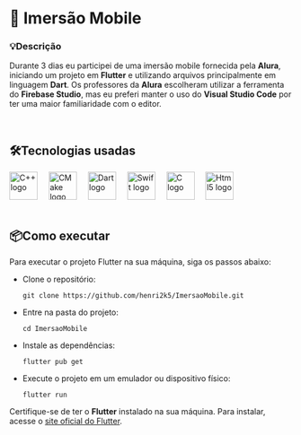 <h1 align="left">
  🚀 Imersão Mobile
</h1>

### 💡Descrição

<p align="left">
Durante 3 dias eu participei de uma imersão mobile fornecida pela <strong>Alura</strong>, iniciando um projeto em <strong>Flutter</strong> e utilizando arquivos principalmente em linguagem <strong>Dart</strong>. Os professores da <strong>Alura</strong> escolheram utilizar a ferramenta do <strong>Firebase Studio</strong>, mas eu preferi manter o uso do <strong>Visual Studio Code</strong> por ter uma maior familiaridade com o editor.
</p>
<br>
<h2 align="left">
  🛠️Tecnologias usadas
</h2>

<div align="left">
  <img src="https://cdn.jsdelivr.net/gh/devicons/devicon@latest/icons/cplusplus/cplusplus-original.svg" height="50" alt="C++ logo"  />
  <img width="12" />
  <img src="https://cdn.jsdelivr.net/gh/devicons/devicon@latest/icons/cmake/cmake-original.svg" height="50" alt="CMake logo"  />
  <img width="12" />
  <img src="https://cdn.jsdelivr.net/gh/devicons/devicon/icons/dart/dart-original.svg" height="50" alt="Dart logo" />
  <img width="12" />
  <img src="https://cdn.jsdelivr.net/gh/devicons/devicon@latest/icons/swift/swift-original.svg" height="50" alt="Swift logo"  />
  <img width="12" />
  <img src="https://cdn.jsdelivr.net/gh/devicons/devicon@latest/icons/c/c-original.svg" height="50" alt="C logo"  />
  <img width="12" />
  <img src="https://cdn.jsdelivr.net/gh/devicons/devicon@latest/icons/html5/html5-original.svg" height="50" alt="Html5 logo"  />
  <img width="12" />
  
</div>
<br>
<h2 align="left">
  📦Como executar
</h2>

<p align="left">
  Para executar o projeto Flutter na sua máquina, siga os passos abaixo:
</p>

<ul align="left">
  <li>Clone o repositório:</li>

  <pre><code>git clone https://github.com/henri2k5/ImersaoMobile.git</code></pre>

  <li>Entre na pasta do projeto:</li>

  <pre><code>cd ImersaoMobile</code></pre>

  <li>Instale as dependências:</li>

  <pre><code>flutter pub get</code></pre>

  <li>Execute o projeto em um emulador ou dispositivo físico:</li>

  <pre><code>flutter run</code></pre>
</ul>

<p align="left">
  Certifique-se de ter o <strong>Flutter</strong> instalado na sua máquina. Para instalar, acesse o <a href="https://flutter.dev/docs/get-started/install" target="_blank">site oficial do Flutter</a>.
</p>
